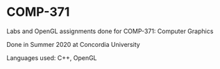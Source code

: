 # COMP-371
Labs and OpenGL assignments done for COMP-371: Computer Graphics

Done in Summer 2020 at Concordia University

Languages used: C++, OpenGL
